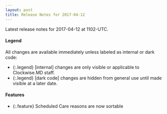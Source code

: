 ```yaml
---
layout: post
title: Release Notes for 2017-04-12
---
```


Latest release notes for 2017-04-12 at 1102-UTC.

<div class='legend' markdown='1'>

#### Legend

All changes are available immediately unless labeled as internal or dark code:

- {:.legend} [internal] changes are only visible or applicable to Clockwise.MD staff.
- {:.legend} [dark code] changes are hidden from general use until made visible at a later date.

</div>

<div class='features' markdown='1'>

#### Features

- {:.feature} Scheduled Care reasons are now sortable

</div>

